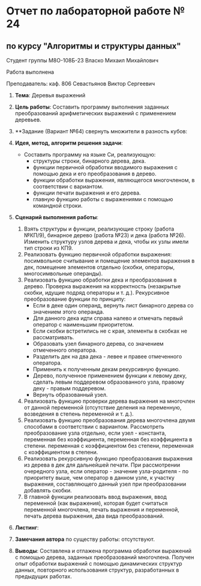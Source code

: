 # Отчет по лабораторной работе № 24
## по курсу "Алгоритмы и структуры данных"

Студент группы М8О-108Б-23 Власко Михаил Михайлович

Работа выполнена

Преподаватель: каф. 806 Севастьянов Виктор Сергеевич

1. **Тема**: Деревья выражений
2. **Цель работы**: Составить программу выполнения заданных преобразований арифметических выражений с
применением деревьев.
3. **Задание (Вариант №64) свернуть множители в разность кубов: 

4. **Идея, метод, алгоритм решения задачи**:
    - Составить программу на языке Си, реализующую:
        - структуры строки, бинарного дерева, дека.
        - функции первичной обработки вводимого выражения с помощью дека и его преобразования в дерево.
        - функции обработки выражения, являющегося многочленом, в соответствии с вариантом.
        - функции печати выражения и его дерева.
        - главную функцию работы с выражениями с помощью командной строки.
5. **Сценарий выполнения работы**:
    1. Взять структуры и функции, реализующие строку (работа №КП/9), бинарное дерево (работа №23) и дека (работа №26).
Изменить структуру узлов дерева и дека, чтобы их узлы имели тип строки из КП9.
   2. Реализовать функцию первичной обработки выражения: посимвольное считывание и помещение элементов выражения в дек,
помещение элементов отдельно (скобки, операторы, многосимвольные операнды).
   3. Реализовать функцию обработки дека и преобразования в дерево. Проверка выражения на корректность (незакрытые 
скобки, идущие подряд операторы и т. д.). Рекурсивное преобразование функции по принципу:
      - Если в деке один операнд, вернуть лист бинарного дерева со значением этого операнда.
      - Для данного дека идти справа налево и отмечать первый оператор с наименьшим приоритетом.
      - Если скобки встретились не с края, элементы в скобках не рассматривать.
      - Образовать узел бинарного дерева, со значением отмеченного оператора.
      - Разделить дек на два дека - левее и правее отмеченного оператора.
      - Применить к полученным декам рекурсивную функцию.
      - Дерево, полученное применением функции к левому деку, сделать левым поддеревом образованного узла,
правому деку - правым поддеревом.
      - Вернуть образованный узел. 
    4. Реализовать функцию проверки дерева выражения на многочлен от данной переменной (отсутствие деления на 
переменную, возведения в степень переменной и т. д.).
    5. Реализовать функцию преобразования дерева многочлена двумя способами в соответствии с вариантом. Рассмотреть
преобразование узла отдельно, если узел - константа, переменная без коэффициента, переменная без коэффициента в
степени. переменная с коэффициентом без степени, переменная с коэффициентом в степени.
   6. Реализовать рекурсивную функцию преобразования выражения из дерева в дек для дальнейшей печати. При рассмотрении
очередного узла, если оператор - значение узла-родителя - по приоритету выше, чем оператор в данном узле,
к участку выражения, составляющего данный узел при преобразовании добавлять скобки.
   7. В главной функции реализовать ввод выражения, ввод переменной (как выражения), которая будет считаться переменной
многочлена, печать выражения и переменной, печать дерева выражения, два вида преобразований.

6. **Листинг**:

7. **Замечания автора** по существу работы: отсутствуют.
8. **Выводы**: Составлена и отлажена программа обработки выражений с помощью дерева, заданных преобразований многочлена.
Получен опыт обработки выражений с помощью динамических структур данных, повторного использования структур, 
разработанных в предыдущих работах.
